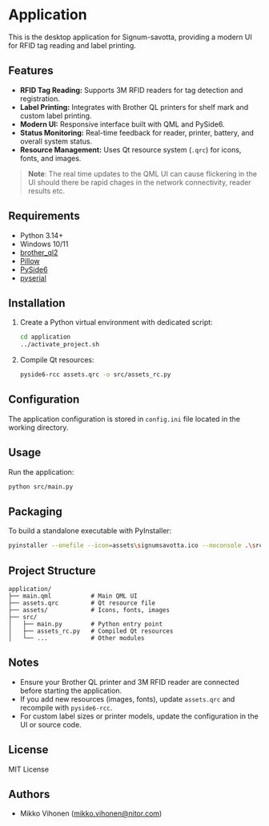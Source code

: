 # Application

This is the desktop application for Signum-savotta, providing a modern UI for RFID tag reading and label printing.

## Features

- **RFID Tag Reading:** Supports 3M RFID readers for tag detection and registration.
- **Label Printing:** Integrates with Brother QL printers for shelf mark and custom label printing.
- **Modern UI:** Responsive interface built with QML and PySide6.
- **Status Monitoring:** Real-time feedback for reader, printer, battery, and overall system status.
- **Resource Management:** Uses Qt resource system (`.qrc`) for icons, fonts, and images.

> **Note**: The real time updates to the QML UI can cause flickering in the UI should there be rapid chages in the network connectivity, reader results etc.

## Requirements

- Python 3.14+
- Windows 10/11
- [brother_ql2](https://pypi.org/project/brother_ql2/)
- [Pillow](https://pypi.org/project/Pillow/)
- [PySide6](https://pypi.org/project/PySide6/)
- [pyserial](https://pypi.org/project/pyserial/)

## Installation

1. Create a Python virtual environment with dedicated script:
   ```sh
   cd application
   ../activate_project.sh
   ```

2. Compile Qt resources:
   ```sh
   pyside6-rcc assets.qrc -o src/assets_rc.py
   ```

## Configuration

The application configuration is stored in `config.ini` file located in the working directory.

## Usage

Run the application:
```sh
python src/main.py
```

## Packaging

To build a standalone executable with PyInstaller:
```sh
pyinstaller --onefile --icon=assets\signumsavotta.ico --noconsole .\src\main.py
```

## Project Structure

```
application/
├── main.qml           # Main QML UI
├── assets.qrc         # Qt resource file
├── assets/            # Icons, fonts, images
├── src/
│   ├── main.py        # Python entry point
│   ├── assets_rc.py   # Compiled Qt resources
│   └── ...            # Other modules
```

## Notes

- Ensure your Brother QL printer and 3M RFID reader are connected before starting the application.
- If you add new resources (images, fonts), update `assets.qrc` and recompile with `pyside6-rcc`.
- For custom label sizes or printer models, update the configuration in the UI or source code.

## License

MIT License

## Authors

- Mikko Vihonen (mikko.vihonen@nitor.com)